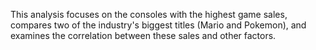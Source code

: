 This analysis focuses on the consoles with the highest game sales, compares two of the industry's biggest titles (Mario and Pokemon), and examines the correlation between these sales and other factors.
